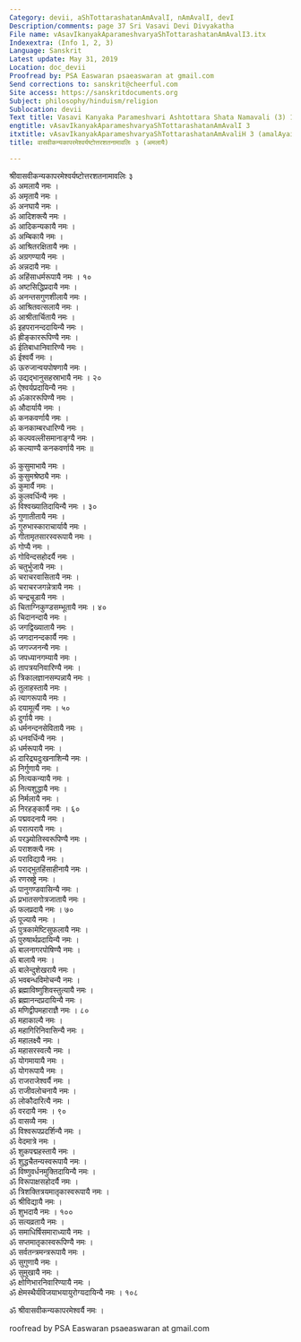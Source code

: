 ```yaml
---
Category: devii, aShTottarashatanAmAvalI, nAmAvalI, devI
Description/comments: page 37 Sri Vasavi Devi Divyakatha
File name: vAsavIkanyakAparameshvaryaShTottarashatanAmAvalI3.itx
Indexextra: (Info 1, 2, 3)
Language: Sanskrit
Latest update: May 31, 2019
Location: doc_devii
Proofread by: PSA Easwaran psaeaswaran at gmail.com
Send corrections to: sanskrit@cheerful.com
Site access: https://sanskritdocuments.org
Subject: philosophy/hinduism/religion
Sublocation: devii
Text title: Vasavi Kanyaka Parameshvari Ashtottara Shata Namavali (3) 108 names
engtitle: vAsavIkanyakAparameshvaryaShTottarashatanAmAvalI 3
itxtitle: vAsavIkanyakAparameshvaryaShTottarashatanAmAvaliH 3 (amalAyai)
title: वासवीकन्यकापरमेश्वर्यष्टोत्तरशतनामावलिः ३ (अमलायै)

---
```

  
 श्रीवासवीकन्यकापरमेश्वर्यष्टोत्तरशतनामावलिः ३   
ॐ अमलायै नमः ।  
ॐ अमृतायै नमः ।  
ॐ अनघायै नमः ।  
ॐ आदिशक्त्यै नमः ।  
ॐ आदिकन्यकायै नमः ।  
ॐ अम्बिकायै नमः ।  
ॐ आश्रितरक्षितायै नमः ।  
ॐ अग्रगण्यायै नमः ।  
ॐ अन्नदायै नमः ।  
ॐ अहिंसाधर्मरूपायै नमः । १०  
ॐ अष्टसिद्धिप्रदायै नमः ।  
ॐ अनन्तसगुणशीलायै नमः ।  
ॐ आश्रितवत्सलायै नमः ।  
ॐ आश्रीतार्चितायै नमः ।  
ॐ इहपरानन्ददायिन्यै नमः ।  
ॐ ह्रीङ्काररूपिण्यै नमः ।  
ॐ ईतिबाधानिवारिण्यै नमः ।  
ॐ ईश्वर्यै नमः ।  
ॐ ऊरुजान्वयपोषणायै नमः ।  
ॐ उद्यद्भानुसहस्राभायै नमः । २०  
ॐ ऐश्वर्यप्रदायिन्यै नमः ।  
ॐ ॐकाररूपिण्यै नमः ।  
ॐ औदार्यायै नमः ।  
ॐ कनकवर्णायै नमः ।  
ॐ कनकाम्बरधारिण्यै नमः ।  
ॐ कल्पवल्लीसमानाङ्ग्यै नमः ।  
ॐ कल्याण्यै कनकवर्णायै नमः ॥  
  
ॐ कुसुमाभायै नमः ।  
ॐ कुसुमश्रेष्ठ्यै नमः ।  
ॐ कुमार्यै नमः ।  
ॐ कुलवर्धिन्यै नमः ।  
ॐ विश्वख्यातिदायिन्यै नमः । ३०  
ॐ गुणातीतायै नमः ।  
ॐ गुरुभास्काराचार्यायै नमः ।  
ॐ गीतामृतसारस्वरूपायै नमः ।  
ॐ गोप्यै नमः ।  
ॐ गोविन्दसहोदर्यै नमः ।  
ॐ चतुर्भुजायै नमः ।  
ॐ चराचरवासितायै नमः ।  
ॐ चराचरजगन्नेत्रायै नमः ।  
ॐ चन्द्रचूडायै नमः ।  
ॐ चिताग्निकुण्डसम्भूतायै नमः । ४०  
ॐ चिदानन्दायै नमः ।  
ॐ जगद्विख्यातायै नमः ।  
ॐ जगदानन्दकार्यै नमः ।  
ॐ जगज्जनन्यै नमः ।  
ॐ जपध्यानगम्यायै नमः ।  
ॐ तापत्रयनिवारिण्यै नमः ।  
ॐ त्रिकालज्ञानसम्पन्नायै नमः ।  
ॐ तुलाहस्तायै नमः ।  
ॐ त्यागरूपायै नमः ।  
ॐ दयामूर्त्यै नमः । ५०  
ॐ दुर्गायै नमः ।  
ॐ धर्मनन्दनसेवितायै नमः ।  
ॐ धनवर्धिन्यै नमः ।  
ॐ धर्मरूपायै नमः ।  
ॐ दारिद्र्यदुःखनाशिन्यै नमः ।  
ॐ निर्गुणायै नमः ।  
ॐ नित्यकन्यायै नमः ।  
ॐ नित्यशुद्धायै नमः ।  
ॐ निर्मलायै नमः ।  
ॐ निरहङ्कार्यै नमः । ६०  
ॐ पद्मवदनायै नमः ।  
ॐ परात्परायै नमः ।  
ॐ परञ्ज्योतिस्वरूपिण्यै नमः ।  
ॐ पराशक्त्यै नमः ।  
ॐ पराविद्यायै नमः ।  
ॐ पराद्भुतहिंसाहीनायै नमः ।  
ॐ रणस्रष्ट्रे नमः ।  
ॐ पानुगण्डवासिन्यै नमः ।  
ॐ प्रभातसगोत्रजातायै नमः ।  
ॐ फलप्रदायै नमः । ७०  
ॐ पूज्यायै नमः ।  
ॐ पुत्रकामेष्टिसुफलायै नमः ।  
ॐ पुरुषार्थप्रदायिन्यै नमः ।  
ॐ बालनागरपोषिण्यै नमः ।  
ॐ बालायै नमः ।  
ॐ बालेन्दुशेखरायै नमः ।  
ॐ भवबन्धविमोचन्यै नमः ।  
ॐ ब्रह्माविष्णुशिवस्तुत्यायै नमः ।  
ॐ ब्रह्मानन्दप्रदायिन्यै नमः ।  
ॐ मणिद्वीपमहाराज्ञै नमः । ८०  
ॐ महाकाल्यै नमः ।  
ॐ महागिरिनिवासिन्यै नमः ।  
ॐ महालक्ष्यै नमः ।  
ॐ महासरस्वत्यै नमः ।  
ॐ योगमायायै नमः ।  
ॐ योगरूपायै नमः ।  
ॐ राजराजेश्वर्यै नमः ।  
ॐ राजीवलोचनायै नमः ।  
ॐ लोकौदारित्यै नमः ।  
ॐ वरदायै नमः । ९०  
ॐ वासव्यै नमः ।  
ॐ विश्वरूपप्रदर्शिन्यै नमः ।  
ॐ वेदमात्रे नमः ।  
ॐ शुकपद्महस्तायै नमः ।  
ॐ शुद्धचैतन्यस्वरूपायै नमः ।  
ॐ विष्णुवर्धनमुक्तिदायिन्यै नमः ।  
ॐ विरूपाक्षसहोदर्यै नमः ।  
ॐ त्रिशक्तित्रयमातृकास्वरूपायै नमः ।  
ॐ श्रीविद्यायै नमः ।  
ॐ शुभदायै नमः । १००  
ॐ सत्यव्रतायै नमः ।  
ॐ समाधिर्षिसमाराध्यायै नमः ।  
ॐ सप्तमातृकास्वरूपिण्यै नमः ।  
ॐ सर्वतन्त्रमन्त्ररूपायै नमः ।  
ॐ सुगुणायै नमः ।  
ॐ सुमुखायै नमः ।  
ॐ क्षोणिभारनिवारिण्यायै नमः ।  
ॐ क्षेमस्थैर्यविजयाभयायुरोग्यदायिन्यै नमः । १०८  
  
ॐ श्रीवासवीकन्यकापरमेश्वर्यै नमः  ।  
  
  
roofread by PSA Easwaran psaeaswaran at gmail.com  
  
